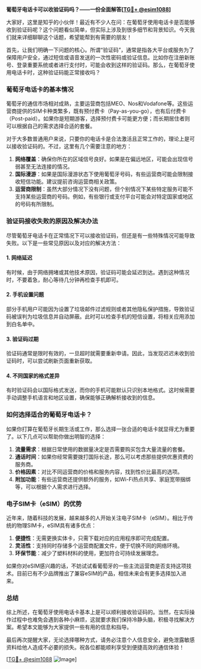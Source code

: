 **葡萄牙电话卡可以收验证码吗？——一份全面解答[[TG💪+ @esim1088](https://t.me/s/esim1088)]**

大家好，这里是知乎的小伙伴！最近有不少人在问：在葡萄牙使用电话卡是否能够收到验证码呢？这个问题看似简单，但实际上涉及到很多细节和背景知识。今天我们就来详细聊聊这个话题，希望能帮到有需要的朋友！

首先，让我们明确一下问题的核心。所谓“验证码”，通常是指各大平台或服务为了保障用户安全，通过短信或语音发送的一次性密码或验证信息。比如你在注册新账号、登录重要系统或者进行支付时，可能会收到这样的验证码。那么，在葡萄牙使用电话卡时，这种验证码能正常接收吗？

### 葡萄牙电话卡的基本情况

葡萄牙的通信市场相对成熟，主要运营商包括MEO、Nos和Vodafone等。这些运营商提供的SIM卡种类繁多，既有预付费卡（Pay-as-you-go），也有后付费卡（Post-paid）。如果你是短期游客，选择预付费卡可能更方便；而长期居住者则可以根据自己的需求选择合适的套餐。

对于大多数普通用户来说，只要你的电话卡是合法激活且正常工作的，理论上是可以接收验证码的。不过，这里有几个需要注意的地方：

1. **网络覆盖**：确保你所在的区域信号良好。如果是在偏远地区，可能会出现信号弱甚至无法连接的情况。
2. **国际漫游**：如果是国际漫游状态下使用葡萄牙号码，有些运营商可能会限制接收短信功能。建议提前咨询运营商相关政策。
3. **运营商限制**：虽然大部分情况下没有问题，但个别情况下某些特定服务可能不支持某些运营商的号码。例如，有些银行或支付平台可能会对特定国家或地区的号码有所限制。

### 验证码接收失败的原因及解决办法

尽管葡萄牙电话卡在正常情况下可以接收验证码，但还是有一些特殊情况可能导致失败。以下是一些常见原因以及对应的解决方法：

#### 1. 网络延迟
有时候，由于网络拥堵或其他技术原因，验证码可能会延迟到达。遇到这种情况时，不要着急，耐心等待几分钟再检查手机即可。

#### 2. 手机设置问题
部分手机用户可能因为设置了垃圾邮件过滤规则或者其他隐私保护措施，导致验证码被误判为垃圾信息并自动屏蔽。此时可以检查手机的短信设置，将相关应用添加到白名单中。

#### 3. 验证码过期
验证码通常是限时有效的，一旦超时就需要重新申请。因此，当发现迟迟未收到验证码时，可以尝试刷新页面重新获取。

#### 4. 不同国家的格式差异
有时验证码会以国际格式发送，而你的手机可能默认只识别本地格式。这时候需要手动调整手机语言和地区设置，确保能够正确解析接收到的信息。

### 如何选择适合的葡萄牙电话卡？

如果你打算在葡萄牙长期生活或工作，那么选择一张合适的电话卡就显得尤为重要了。以下几点可以帮助你做出明智的选择：

1. **流量需求**：根据日常使用的数据量决定是否需要购买包含大量流量的套餐。
2. **通话时间**：如果你经常需要拨打国际长途，那么可以考虑那些提供优惠资费的服务商。
3. **价格因素**：对比不同运营商的价格和服务内容，找到性价比最高的选项。
4. **附加功能**：有些运营商还提供额外的服务，如Wi-Fi热点共享、家庭宽带捆绑等，可以根据个人需求进行选择。

### 电子SIM卡（eSIM）的优势

近年来，随着科技的发展，越来越多的人开始关注电子SIM卡（eSIM）。相比于传统的物理SIM卡，eSIM具有诸多优点：

1. **便捷性**：无需更换实体卡，只需下载对应的应用程序即可完成配置。
2. **灵活性**：支持同时存储多个运营商配置文件，便于切换不同的网络环境。
3. **环保节能**：减少了塑料材料的使用，更加符合可持续发展理念。

如果你对eSIM感兴趣的话，不妨试试看葡萄牙的一些主流运营商是否支持这项技术。目前已有不少品牌推出了兼容eSIM的产品，相信未来会有更多选择加入进来。

### 总结

综上所述，在葡萄牙使用电话卡基本上是可以顺利接收验证码的。当然，在实际操作过程中也难免会遇到各种小麻烦，这就要求我们保持冷静头脑，积极寻找解决方案。希望本文能够为大家提供一些有用的信息和指导。

最后再次提醒大家，无论选择哪种方式，请务必注意个人信息安全，避免泄露敏感资料给他人造成不必要的损失。祝各位都能顺利享受到便捷高效的通信体验！

[[TG💪+ @esim1088](https://t.me/s/esim1088) ![Image](https://i.postimg.cc/4NQfJmqS/Snipaste-2025-05-13-00-14-12.png)]
